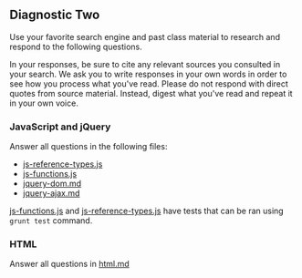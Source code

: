 ## Diagnostic Two

Use your favorite search engine and past class material to research and
respond to the following questions.

In your responses, be sure to cite any relevant sources you consulted in your
search. We ask you to write responses in your own words in order to see how you
process what you've read. Please do not respond with direct quotes from source
material. Instead, digest what you've read and repeat it in your own voice.

### JavaScript and jQuery

Answer all questions in the following files:

- [js-reference-types.js](lib/js-reference-types.js)
- [js-functions.js](lib/js-functions.js)
- [jquery-dom.md](lib/jquery-dom.md)
- [jquery-ajax.md](lib/jquery-ajax.md)

[js-functions.js](lib/js-functions.js) and [js-reference-types.js](lib/js-reference-types.js)
have tests that can be ran using `grunt test` command.

### HTML

Answer all questions in [html.md](lib/html.md)
